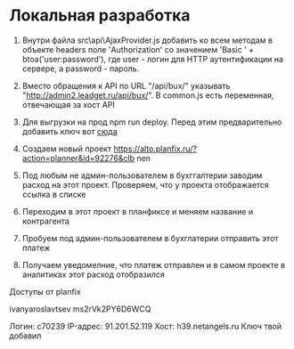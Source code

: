 # Локальная разработка

1. Внутри файла src\api\AjaxProvider.js добавить ко всем методам в объекте headers поле 'Authorization' со значением 'Basic ' + btoa('user:password'), где user - логин для HTTP аутентификации на сервере, а password - пароль.
2. Вместо обращения к API по URL "/api/bux/" указывать "http://admin2.leadget.ru/api/bux/". В common.js есть переменная, отвечающая за хост API
3. Для выгрузки на прод npm run deploy. Перед этим предварительно добавить ключ вот [сюда](https://panel.netangels.ru/hosting/70239/virtualhosts/204762/) 


1. Создаем новый проект https://alto.planfix.ru/?action=planner&id=92276&clb nen

2. Под любым не админ-пользователем в бухггалтерии заводим расход на этот проект. Проверяем, что у проекта отображается ссылка в списке

3. Переходим в этот проект в планфиксе и меняем название и контрагента

4. Пробуем под админ-пользователем в бухглатерии отправить этот платеж

5. Получаем уведомелние, что платеж отправлен и в самом проекте в аналитиках этот расход отобразился


Доступы от planfix

ivanyaroslavtsev
ms2rVk2PY6D6WCQ

Логин: c70239
IP-адрес: 91.201.52.119
Хост: h39.netangels.ru
Ключ твой добавил
